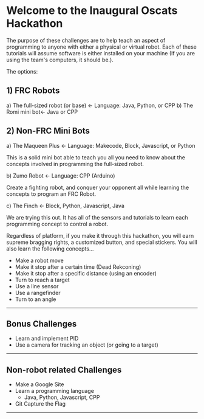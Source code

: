 # Welcome to the Inaugural Oscats Hackathon

The purpose of these challenges are to help teach an aspect of programming to anyone with either a physical or virtual robot. Each of these tutorials will assume software is either installed on your machine (If you are using the team's computers, it should be.).

The options:

## 1) FRC Robots

a) The full-sized robot (or base) <- Language: Java, Python, or CPP
b) The Romi mini bot<- Java or CPP

## 2) Non-FRC Mini Bots

a) The Maqueen Plus <- Language: Makecode, Block, Javascript, or Python

This is a solid mini bot able to teach you all you need to know about the concepts involved in programming the full-sized robot.

b) Zumo Robot <- Language: CPP (Arduino)

Create a fighting robot, and conquer your opponent all while learning the concepts to program an FRC Robot.

c) The Finch <- Block, Python, Javascript, Java

We are trying this out. It has all of the sensors and tutorials to learn each programming concept to control a robot.

Regardless of platform, if you make it through this hackathon, you will earn supreme bragging rights, a customized button, and special stickers. You will also learn the following concepts...

- Make a robot move
- Make it stop after a certain time (Dead Rekconing)
- Make it stop after a specific distance (using an encoder)
- Turn to reach a target
- Use a line sensor
- Use a rangefinder
- Turn to an angle
  
---

## Bonus Challenges

- Learn and implement PID
- Use a camera for tracking an object (or going to a target)
  
---

## Non-robot related Challenges

- Make a Google Site
- Learn a programming language
  - Java, Python, Javascript, CPP
- Git Capture the Flag

---
